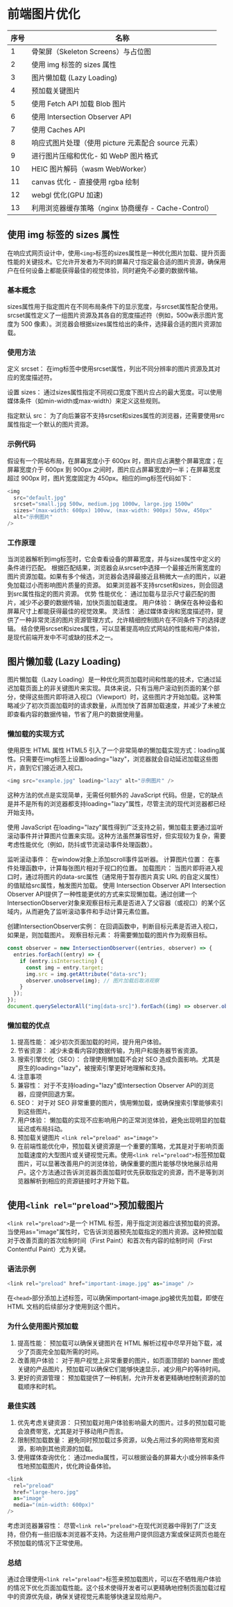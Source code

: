 # 前端图片优化
| 序号      | 名称 |
| ----------- | ----------- |
| 1      | 骨架屏（Skeleton Screens）与占位图       |
| 2   | 使用 img 标签的 sizes 属性        |
| 3   | 图片懒加载 (Lazy Loading)        |
| 4   |  预加载关键图片       |
| 5   | 使用 Fetch API 加载 Blob 图片        |
| 6   | 使用 Intersection Observer API        |
| 7   | 使用 Caches API        |
| 8   | 响应式图片处理（使用 picture 元素配合 source 元素）        |
| 9   | 进行图片压缩和优化- 如 WebP 图片格式        |
| 10   | HEIC 图片解码（wasm WebWorker）        |
| 11 | canvas 优化 - 直接使用 rgba 绘制        |
| 12 | webgl 优化(GPU 加速)        |
| 13 |    利用浏览器缓存策略（nginx 协商缓存 - Cache-Control）     |

## 使用 img 标签的 sizes 属性
在响应式网页设计中，使用`<img>`标签的sizes属性是一种优化图片加载、提升页面性能的关键技术。它允许开发者为不同的屏幕尺寸指定最合适的图片资源，确保用户在任何设备上都能获得最佳的视觉体验，同时避免不必要的数据传输。

### 基本概念
sizes属性用于指定图片在不同布局条件下的显示宽度，与srcset属性配合使用。srcset属性定义了一组图片资源及其各自的宽度描述符（例如，500w表示图片宽度为 500 像素）。浏览器会根据sizes属性给出的条件，选择最合适的图片资源加载。

### 使用方法
定义 srcset： 在img标签中使用srcset属性，列出不同分辨率的图片资源及其对应的宽度描述符。

设置 sizes： 通过sizes属性指定不同视口宽度下图片应占的最大宽度。可以使用媒体条件（如min-width或max-width）来定义这些规则。

指定默认 src： 为了向后兼容不支持srcset和sizes属性的浏览器，还需要使用src属性指定一个默认的图片资源。

### 示例代码
假设有一个网站布局，在屏幕宽度小于 600px 时，图片应占满整个屏幕宽度；在屏幕宽度介于 600px 到 900px 之间时，图片应占屏幕宽度的一半；在屏幕宽度超过 900px 时，图片宽度固定为 450px。相应的img标签代码如下：


```js
<img
  src="default.jpg"
  srcset="small.jpg 500w, medium.jpg 1000w, large.jpg 1500w"
  sizes="(max-width: 600px) 100vw, (max-width: 900px) 50vw, 450px"
  alt="示例图片"
/>
```
### 工作原理
当浏览器解析到img标签时，它会查看设备的屏幕宽度，并与sizes属性中定义的条件进行匹配。
根据匹配结果，浏览器会从srcset中选择一个最接近所需宽度的图片资源加载。如果有多个候选，浏览器会选择最接近且稍微大一点的图片，以避免加载过小而影响图片质量的资源。
如果浏览器不支持srcset和sizes，则会回退到src属性指定的图片资源。
优势
性能优化： 通过加载与显示尺寸最匹配的图片，减少不必要的数据传输，加快页面加载速度。
用户体验： 确保在各种设备和屏幕尺寸上都能获得最佳的视觉效果。
灵活性： 通过媒体查询和宽度描述符，提供了一种非常灵活的图片资源管理方式，允许精细控制图片在不同条件下的选择逻辑。
结合使用srcset和sizes属性，可以显著提高响应式网站的性能和用户体验，是现代前端开发中不可或缺的技术之一。

## 图片懒加载 (Lazy Loading)
图片懒加载（Lazy Loading）是一种优化网页加载时间和性能的技术，它通过延迟加载页面上的非关键图片来实现。具体来说，只有当用户滚动到页面的某个部分，使得这些图片即将进入视口（Viewport）时，这些图片才开始加载。这种策略减少了初次页面加载时的请求数量，从而加快了首屏加载速度，并减少了未被立即查看内容的数据传输，节省了用户的数据使用量。

### 懒加载的实现方式
使用原生 HTML 属性
HTML5 引入了一个非常简单的懒加载实现方式：loading属性。只需要在img标签上设置loading="lazy"，浏览器就会自动延迟加载这些图片，直到它们接近进入视口。


```js
<img src="example.jpg" loading="lazy" alt="示例图片" />
```
这种方法的优点是实现简单，无需任何额外的 JavaScript 代码。但是，它的缺点是并不是所有的浏览器都支持loading="lazy"属性，尽管主流的现代浏览器都已经开始支持。

使用 JavaScript
在loading="lazy"属性得到广泛支持之前，懒加载主要通过监听滚动事件并计算图片位置来实现。这种方法虽然兼容性好，但实现较为复杂，需要考虑性能优化（例如，防抖或节流滚动事件处理函数）。

监听滚动事件： 在window对象上添加scroll事件监听器。
计算图片位置： 在事件处理函数中，计算每张图片相对于视口的位置。
加载图片： 当图片即将进入视口时，通过将图片的data-src属性（通常用于暂存图片真实 URL 的自定义属性）的值赋给src属性，触发图片加载。
使用 Intersection Observer API
Intersection Observer API提供了一种性能更优的方式来实现懒加载。通过创建一个IntersectionObserver对象来观察目标元素是否进入了父容器（或视口）的某个区域内，从而避免了监听滚动事件和手动计算元素位置。

创建IntersectionObserver实例： 在回调函数中，判断目标元素是否进入视口，如果是，则加载图片。
观察目标元素： 将需要懒加载的图片作为观察目标。

```js
const observer = new IntersectionObserver((entries, observer) => {
  entries.forEach((entry) => {
    if (entry.isIntersecting) {
      const img = entry.target;
      img.src = img.getAttribute("data-src");
      observer.unobserve(img); // 图片加载后取消观察
    }
  });
});
document.querySelectorAll("img[data-src]").forEach((img) => observer.observe(img));
```
### 懒加载的优点
1. 提高性能： 减少初次页面加载的时间，提升用户体验。
2. 节省资源： 减少未查看内容的数据传输，为用户和服务器节省资源。
3. 搜索引擎优化（SEO）： 合理使用懒加载不会对 SEO 造成负面影响。尤其是原生的loading="lazy"，被搜索引擎更好地理解和支持。
4. 注意事项
5. 兼容性： 对于不支持loading="lazy"或Intersection Observer API的浏览器，应提供回退方案。
6. SEO： 对于对 SEO 非常重要的图片，慎用懒加载，或确保搜索引擎能够索引到这些图片。
7. 用户体验： 懒加载的实现不应影响用户的正常浏览体验，避免出现明显的加载延迟或布局抖动。
8. 预加载关键图片 `<link rel="preload" as="image">`
9. 在前端性能优化中，预加载关键资源是一个重要的策略，尤其是对于影响页面加载速度的大型图片或关键视觉元素。使用`<link rel="preload">`标签预加载图片，可以显著改善用户的浏览体验，确保重要的图片能够尽快地展示给用户。这个方法通过告诉浏览器页面加载时优先获取指定的资源，而不是等到浏览器解析到相应的资源链接时才开始下载。

## 使用`<link rel="preload">`预加载图片
`<link rel="preload">`是一个 HTML 标签，用于指定浏览器应该预加载的资源。当使用as="image"属性时，它告诉浏览器预先加载指定的图片资源。这种预加载对于改善页面的首次绘制时间（First Paint）和首次有内容的绘制时间（First Contentful Paint）尤为关键。

### 语法示例

```js
<link rel="preload" href="important-image.jpg" as="image" />
```
在`<head>`部分添加上述标签，可以确保important-image.jpg被优先加载，即使在 HTML 文档的后续部分才使用到这个图片。

### 为什么使用图片预加载
1. 提高性能： 预加载可以确保关键图片在 HTML 解析过程中尽早开始下载，减少了页面完全加载所需的时间。
2. 改善用户体验： 对于用户视觉上非常重要的图片，如页面顶部的 banner 图或关键的产品图片，预加载可以确保它们能够快速显示，减少用户的等待时间。
3. 更好的资源管理： 预加载提供了一种机制，允许开发者更精确地控制资源的加载顺序和时机。
### 最佳实践
1. 优先考虑关键资源： 只预加载对用户体验影响最大的图片。过多的预加载可能会浪费带宽，尤其是对于移动用户而言。
2. 限制预加载数量： 避免同时预加载过多资源，以免占用过多的网络带宽和资源，影响到其他资源的加载。
3. 使用媒体查询优化： 通过media属性，可以根据设备的屏幕大小或分辨率条件性地预加载图片，优化跨设备体验。
```js
<link
  rel="preload"
  href="large-hero.jpg"
  as="image"
  media="(min-width: 600px)"
/>
```
考虑浏览器兼容性： 尽管`<link rel="preload">`在现代浏览器中得到了广泛支持，但仍有一些旧版本浏览器不支持。为这些用户提供回退方案或保证网页也能在不预加载的情况下正常使用。
### 总结
通过合理使用`<link rel="preload">`标签来预加载图片，可以在不牺牲用户体验的情况下优化页面加载性能。这个技术使得开发者可以更精确地控制页面加载过程中的资源优先级，确保关键视觉元素能够快速呈现给用户。

